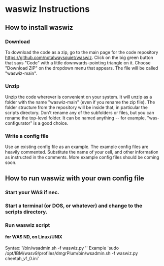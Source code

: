 # waswiz Instructions
## How to install waswiz
### Download
To download the code as a zip, go to the main page for the code repository https://github.com/notalwaysquiet/waswiz. Click on the big green button that says "Code" with a little downwards-pointing triangle on it. Choose "Download ZIP" on the dropdown menu that appears. The file will be called "waswiz-main".
### Unzip
Unzip the code wherever is convenient on your system. It will unzip as a folder with the name "waswiz-main" (even if you rename the zip file). The folder structure from the repository will be inside that, in particular the scripts directory. Don't rename any of the subfolders or files, but you can rename the top-level folder. It can be named anything -- for example, "was-configurator" is a good choice.
### Write a config file
Use an existing config file as an example. The example config files are heavily commented. Substitute the name of your cell, and other information as instructed in the comments. More example config files should be coming soon.
## How to run waswiz with your own config file
### Start your WAS if nec.
### Start a terminal (or DOS, or whatever) and change to the scripts directory.
### Run waswiz script
#### for WAS ND, on Linux/UNIX
Syntax: '<path to your dmgr profile>/bin/wsadmin.sh -f waswiz.py <filename of your config file>''
Example
'sudo /opt/IBM/wasv9/profiles/dmgrPlum/bin/wsadmin.sh -f waswiz.py cheetah_v1_0.ini'
